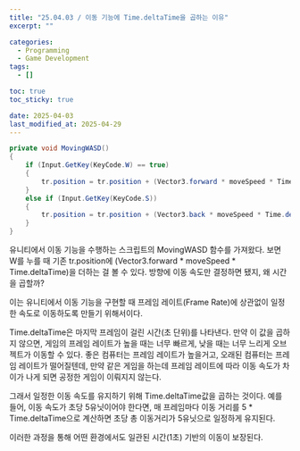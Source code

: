 ```yaml
---
title: "25.04.03 / 이동 기능에 Time.deltaTime을 곱하는 이유"
excerpt: ""

categories:
  - Programming
  - Game Development
tags:
  - []

toc: true
toc_sticky: true

date: 2025-04-03
last_modified_at: 2025-04-29
---
```


```csharp
private void MovingWASD()
{
    if (Input.GetKey(KeyCode.W) == true)
    {
        tr.position = tr.position + (Vector3.forward * moveSpeed * Time.deltaTime);
    }
    else if (Input.GetKey(KeyCode.S))
    {
        tr.position = tr.position + (Vector3.back * moveSpeed * Time.deltaTime);
    }
}
```

유니티에서 이동 기능을 수행하는 스크립트의 MovingWASD 함수를 가져왔다. 보면 W를 누를 때 기존 tr.position에 (Vector3.forward \* moveSpeed \* Time.deltaTime)을 더하는 걸 볼 수 있다. 방향에 이동 속도만 결정하면 됐지, 왜 시간을 곱할까?

이는 유니티에서 이동 기능을 구현할 때 프레임 레이트(Frame Rate)에 상관없이 일정한 속도로 이동하도록 만들기 위해서이다.

Time.deltaTime은 마지막 프레임이 걸린 시간(초 단위)를 나타낸다. 만약 이 값을 곱하지 않으면, 게임의 프레임 레이트가 높을 때는 너무 빠르게, 낮을 때는 너무 느리게 오브젝트가 이동할 수 있다. 좋은 컴퓨터는 프레임 레이트가 높을거고, 오래된 컴퓨터는 프레임 레이트가 떨어질텐데, 만약 같은 게임을 하는데 프레임 레이트에 따라 이동 속도가 차이가 나게 되면 공정한 게임이 이뤄지지 않는다.

그래서 일정한 이동 속도를 유지하기 위해 Time.deltaTime값을 곱하는 것이다. 예를 들어, 이동 속도가 초당 5유닛이어야 한다면, 매 프레임마다 이동 거리를 5 \* Time.deltaTime으로 계산하면 초당 총 이동거리가 5유닛으로 일정하게 유지된다.

이러한 과정을 통해 어떤 환경에서도 일관된 시간(1초) 기반의 이동이 보장된다.
